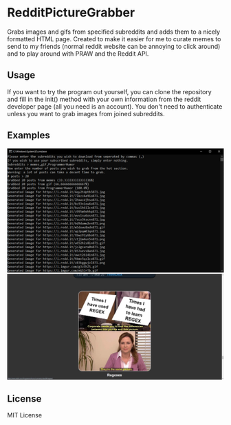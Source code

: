 # RedditPictureGrabber
Grabs images and gifs from specified subreddits and adds them to a nicely formatted HTML page. Created to make it easier for me to curate memes to send to my friends (normal reddit website can be annoying to click around) and to play around with PRAW and the Reddit API.
## Usage
If you want to try the program out yourself, you can clone the repository and fill in the init() method with your own information from the reddit developer page (all you need is an account). You don't need to authenticate unless you want to grab images from joined subreddits.
## Examples
![CL Example](clexample.png)
![HTML Example](htmlexample.png)
## License
MIT License
